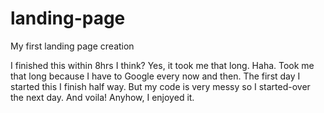 # landing-page
My first landing page creation

I finished this within 8hrs I think? Yes, it took me that long. Haha. Took me that long because I have to Google every now and then.
The first day I started this I finish half way. But my code is very messy so I started-over the next day. And voila!
Anyhow, I enjoyed it.
